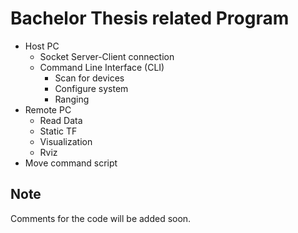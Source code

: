 # Bachelor Thesis related Program
- Host PC
    - Socket Server-Client connection
    - Command Line Interface (CLI)
        - Scan for devices
        - Configure system
        - Ranging
- Remote PC
    - Read Data
    - Static TF
    - Visualization
    - Rviz
- Move command script

## Note
Comments for the code will be added soon.
